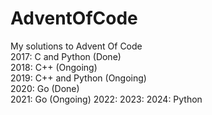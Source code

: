 # AdventOfCode

My solutions to Advent Of Code  
2017: C and Python (Done)  
2018: C++ (Ongoing)  
2019: C++ and Python (Ongoing)  
2020: Go (Done)  
2021: Go (Ongoing)
2022:
2023:
2024: Python
